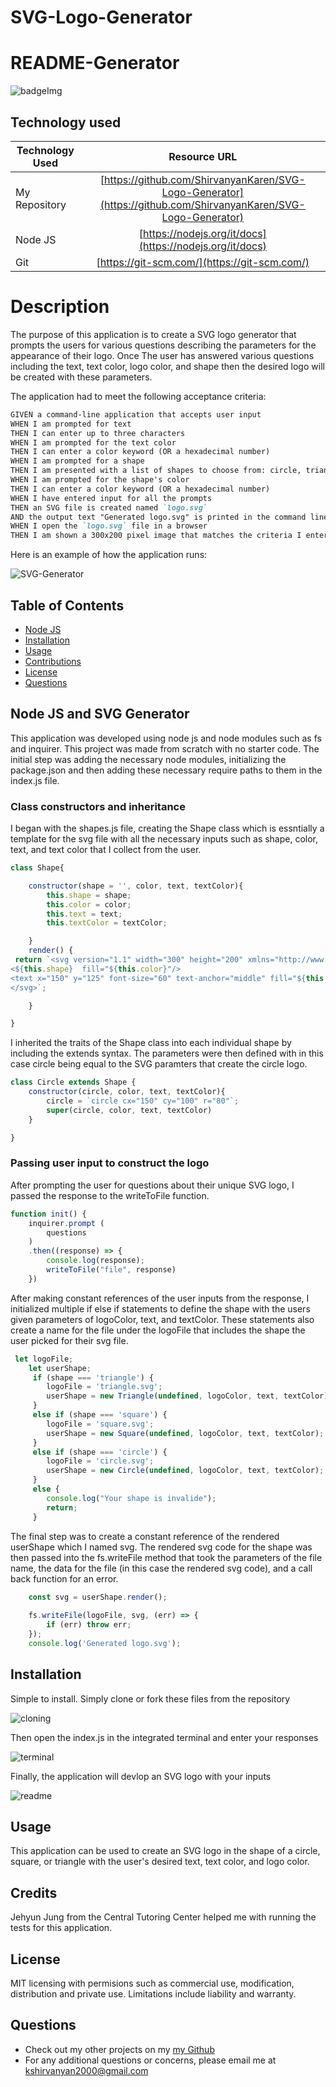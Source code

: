 # SVG-Logo-Generator

# README-Generator
![badgeImg](https://shields.io/badge/license-MIT-informational)

## Technology used
| Technology Used         | Resource URL           | 
| ------------- |:-------------:| 
| My Repository      | [https://github.com/ShirvanyanKaren/SVG-Logo-Generator](https://github.com/ShirvanyanKaren/SVG-Logo-Generator) |
| Node JS          | [https://nodejs.org/it/docs](https://nodejs.org/it/docs) |
| Git | [https://git-scm.com/](https://git-scm.com/)     | 



# Description

The purpose of this application is to create a SVG logo generator that prompts the users for various questions describing the parameters for the appearance of their logo. Once The user has answered various questions including the text, text color, logo color, and shape then the desired logo will be created with these parameters.


The application had to meet the following acceptance criteria:

```md
GIVEN a command-line application that accepts user input
WHEN I am prompted for text
THEN I can enter up to three characters
WHEN I am prompted for the text color
THEN I can enter a color keyword (OR a hexadecimal number)
WHEN I am prompted for a shape
THEN I am presented with a list of shapes to choose from: circle, triangle, and square
WHEN I am prompted for the shape's color
THEN I can enter a color keyword (OR a hexadecimal number)
WHEN I have entered input for all the prompts
THEN an SVG file is created named `logo.svg`
AND the output text "Generated logo.svg" is printed in the command line
WHEN I open the `logo.svg` file in a browser
THEN I am shown a 300x200 pixel image that matches the criteria I entered
```

Here is an example of how the application runs:

![SVG-Generator](./assets/SVG-Generator.gif)


## Table of Contents
* [Node JS](#node-js-and-svg-generator)
* [Installation](#installation)
* [Usage](#usage)
* [Contributions](#contributions)
* [License](#license)
* [Questions](#questions) 


## Node JS and SVG Generator

This application was developed using node js and node modules such as fs and inquirer. This project was made from scratch with no starter code. The initial step was adding the necessary node modules, initializing the package.json and then adding these necessary require paths to them in the index.js file.

### Class constructors and inheritance

I began with the shapes.js file, creating the Shape class which is essntially a template for the svg file with all the necessary inputs such as shape, color, text, and text color that I collect from the user.

```js
class Shape{

    constructor(shape = '', color, text, textColor){
        this.shape = shape;
        this.color = color;
        this.text = text;
        this.textColor = textColor;

    }
    render() {
 return `<svg version="1.1" width="300" height="200" xmlns="http://www.w3.org/2000/svg">
<${this.shape}  fill="${this.color}"/>
<text x="150" y="125" font-size="60" text-anchor="middle" fill="${this.textColor}">${this.text}</text>
</svg>`;

    }

}
```

I inherited the traits of the Shape class into each individual shape by including the extends syntax. The parameters were then defined with in this case circle being equal to the SVG paramters that create the circle logo. 

```js
class Circle extends Shape {
    constructor(circle, color, text, textColor){
        circle = `circle cx="150" cy="100" r="80"`;
        super(circle, color, text, textColor)
    }

}
```


### Passing user input to construct the logo

After prompting the user for questions about their unique SVG logo, I passed the response to the writeToFile function.

```js 
function init() {
    inquirer.prompt (
        questions
    )
    .then((response) => {
        console.log(response);
        writeToFile("file", response)
    })
```

After making constant references of the user inputs from the response, I initialized multiple if else if statements to define the shape with the users given parameters of logoColor, text, and textColor. These statements also create a name for the file under the logoFile that includes the shape the user picked for their svg file.

```js
 let logoFile;
    let userShape;
     if (shape === 'triangle') {
        logoFile = 'triangle.svg';
        userShape = new Triangle(undefined, logoColor, text, textColor);
     }
     else if (shape === 'square') {
        logoFile = 'square.svg';
        userShape = new Square(undefined, logoColor, text, textColor);
     }
     else if (shape === 'circle') {
        logoFile = 'circle.svg';
        userShape = new Circle(undefined, logoColor, text, textColor);
     }
     else {
        console.log("Your shape is invalide");
        return;
     }

```

The final step was to create a constant reference of the rendered userShape which I named svg. The rendered svg code for the shape was then passed into the fs.writeFile method that took the parameters of the file name, the data for the file (in this case the rendered svg code), and a call back function for an error. 

```js
    const svg = userShape.render();
    
    fs.writeFile(logoFile, svg, (err) => {
        if (err) throw err;
    });
    console.log('Generated logo.svg');

```


## Installation

Simple to install. Simply clone or fork these files from the repository

![cloning](./assets/images/SVG-Clone.png)

Then open the index.js in the integrated terminal and enter your responses

![terminal](./assets/images/Logo%3DParameters.png)

Finally, the application will devlop an SVG logo with your inputs

![readme](./assets/images/Generated-logo.png)

## Usage 

This application can be used to create an SVG logo in the shape of a circle, square, or triangle with the user's desired text, text color, and logo color. 
        
## Credits

Jehyun Jung from the Central Tutoring Center helped me with running the tests for this application.
        
## License 
     
MIT licensing with permisions such as commercial use, modification, distribution and private use. Limitations include liability and warranty.

## Questions 

* Check out my other projects on my [my Github](https://github.com/ShirvanyanKaren)
* For any additional questions or concerns, please email me at kshirvanyan2000@gmail.com